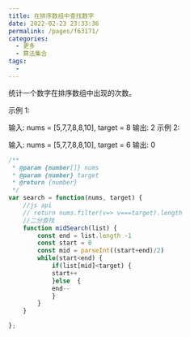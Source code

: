 ```yaml
---
title: 在排序数组中查找数字
date: 2022-02-23 23:33:36
permalink: /pages/f63171/
categories:
  - 更多
  - 算法集合
tags:
  - 
---
```

统计一个数字在排序数组中出现的次数。

示例 1:

输入: nums = [5,7,7,8,8,10], target = 8
输出: 2
示例 2:

输入: nums = [5,7,7,8,8,10], target = 6
输出: 0

```js
/**
 * @param {number[]} nums
 * @param {number} target
 * @return {number}
 */
var search = function(nums, target) {
    //js api
    // return nums.filter(v=> v===target).length
    //二分查找
    function midSearch(list) {
        const end = list.length -1
        const start = 0
        const mid = parseInt((start+end)/2)
        while(start<end) {
            if(list[mid]<target) {
            start++
            }else  {
            end--
            }
        }
    }

};
```
